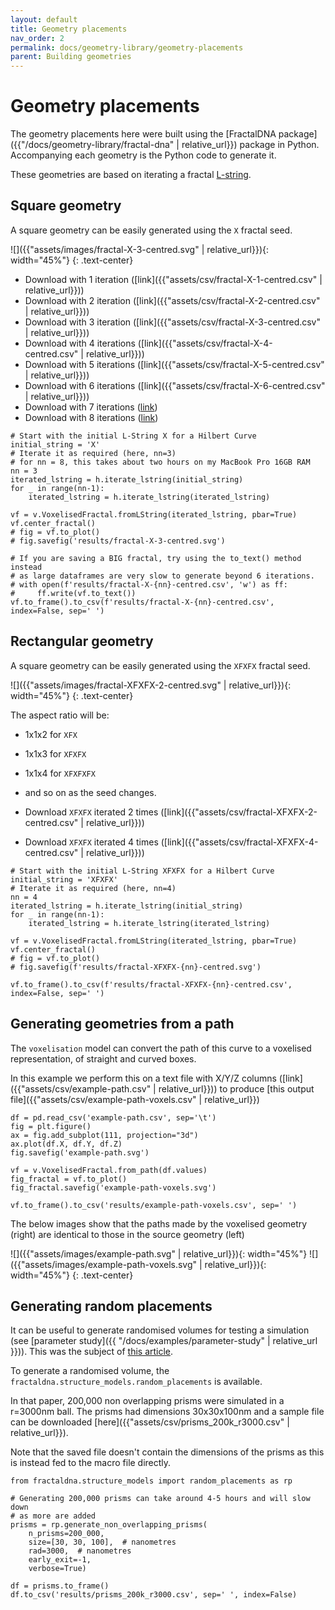 ```yaml
---
layout: default
title: Geometry placements
nav_order: 2
permalink: docs/geometry-library/geometry-placements
parent: Building geometries
---
```


# Geometry placements

The geometry placements here were built using the [FractalDNA package]({{"/docs/geometry-library/fractal-dna" | relative_url}})
package in Python. Accompanying each geometry is the Python code to
generate it.

These geometries are based on iterating a fractal [L-string](https://en.wikipedia.org/wiki/L-system).

## Square geometry

A square geometry can be easily generated using the `X` fractal seed.

![]({{"assets/images/fractal-X-3-centred.svg" | relative_url}}){: width="45%"}
{: .text-center}

- Download with 1 iteration ([link]({{"assets/csv/fractal-X-1-centred.csv" | relative_url}}))
- Download with 2 iteration ([link]({{"assets/csv/fractal-X-2-centred.csv" | relative_url}}))
- Download with 3 iteration ([link]({{"assets/csv/fractal-X-3-centred.csv" | relative_url}}))
- Download with 4 iterations ([link]({{"assets/csv/fractal-X-4-centred.csv" | relative_url}}))
- Download with 5 iterations ([link]({{"assets/csv/fractal-X-5-centred.csv" | relative_url}}))
- Download with 6 iterations ([link]({{"assets/csv/fractal-X-6-centred.csv" | relative_url}}))
- Download with 7 iterations ([link](https://sandbox.zenodo.org/record/1075682/files/fractal-X-7-centred.csv.zip?download=1))
- Download with 8 iterations ([link](https://sandbox.zenodo.org/record/1075682/files/fractal-X-8-centred.csv.zip?download=1))

```
# Start with the initial L-String X for a Hilbert Curve
initial_string = 'X'
# Iterate it as required (here, nn=3)
# for nn = 8, this takes about two hours on my MacBook Pro 16GB RAM
nn = 3
iterated_lstring = h.iterate_lstring(initial_string)
for _ in range(nn-1):
    iterated_lstring = h.iterate_lstring(iterated_lstring)

vf = v.VoxelisedFractal.fromLString(iterated_lstring, pbar=True)
vf.center_fractal()
# fig = vf.to_plot()
# fig.savefig('results/fractal-X-3-centred.svg')

# If you are saving a BIG fractal, try using the to_text() method instead
# as large dataframes are very slow to generate beyond 6 iterations.
# with open(f'results/fractal-X-{nn}-centred.csv', 'w') as ff:
#     ff.write(vf.to_text())
vf.to_frame().to_csv(f'results/fractal-X-{nn}-centred.csv', index=False, sep=' ')
```

## Rectangular geometry

A square geometry can be easily generated using the `XFXFX` fractal seed.

![]({{"assets/images/fractal-XFXFX-2-centred.svg" | relative_url}}){: width="45%"}
{: .text-center}

The aspect ratio will be:
- 1x1x2 for `XFX`
- 1x1x3 for `XFXFX`
- 1x1x4 for `XFXFXFX`
- and so on as the seed changes.

- Download `XFXFX` iterated 2 times ([link]({{"assets/csv/fractal-XFXFX-2-centred.csv" | relative_url}}))
- Download `XFXFX` iterated 4 times ([link]({{"assets/csv/fractal-XFXFX-4-centred.csv" | relative_url}}))

```
# Start with the initial L-String XFXFX for a Hilbert Curve
initial_string = 'XFXFX'
# Iterate it as required (here, nn=4)
nn = 4
iterated_lstring = h.iterate_lstring(initial_string)
for _ in range(nn-1):
    iterated_lstring = h.iterate_lstring(iterated_lstring)

vf = v.VoxelisedFractal.fromLString(iterated_lstring, pbar=True)
vf.center_fractal()
# fig = vf.to_plot()
# fig.savefig(f'results/fractal-XFXFX-{nn}-centred.svg')

vf.to_frame().to_csv(f'results/fractal-XFXFX-{nn}-centred.csv', index=False, sep=' ')
```


## Generating geometries from a path

The `voxelisation` model can convert the path of this curve to a voxelised
representation, of straight and curved boxes.

In this example we perform this on a text file with X/Y/Z columns
([link]({{"assets/csv/example-path.csv" | relative_url}})) to produce
[this output file]({{"assets/csv/example-path-voxels.csv" | relative_url}})

```
df = pd.read_csv('example-path.csv', sep='\t')
fig = plt.figure()
ax = fig.add_subplot(111, projection="3d")
ax.plot(df.X, df.Y, df.Z)
fig.savefig('example-path.svg')

vf = v.VoxelisedFractal.from_path(df.values)
fig_fractal = vf.to_plot()
fig_fractal.savefig('example-path-voxels.svg')

vf.to_frame().to_csv('results/example-path-voxels.csv', sep=' ')
```

The below images show that the paths made by the voxelised geometry (right)
are identical to those in the source geometry (left)

![]({{"assets/images/example-path.svg" | relative_url}}){: width="45%"}
![]({{"assets/images/example-path-voxels.svg" | relative_url}}){: width="45%"}
{: .text-center}


## Generating random placements


It can be useful to generate randomised volumes for testing a simulation (see [parameter study]({{ "/docs/examples/parameter-study" | relative_url }})). 
This was the subject of [this article](https://doi.org/10.1016/j.ejmp.2018.02.011).

To generate a randomised volume, the `fractaldna.structure_models.random_placements`
is available.

In that paper, 200,000 non overlapping prisms were simulated in a r=3000nm 
ball.
The prisms had dimensions 30x30x100nm and a sample file can be 
downloaded [here]({{"assets/csv/prisms_200k_r3000.csv" | relative_url}}).

Note that the saved file doesn't contain the dimensions of the prisms as this
is instead fed to the macro file directly.

```
from fractaldna.structure_models import random_placements as rp

# Generating 200,000 prisms can take around 4-5 hours and will slow down
# as more are added
prisms = rp.generate_non_overlapping_prisms(
    n_prisms=200_000,
    size=[30, 30, 100],  # nanometres
    rad=3000,  # nanometres
    early_exit=-1,
    verbose=True)

df = prisms.to_frame()
df.to_csv('results/prisms_200k_r3000.csv', sep=' ', index=False)

```